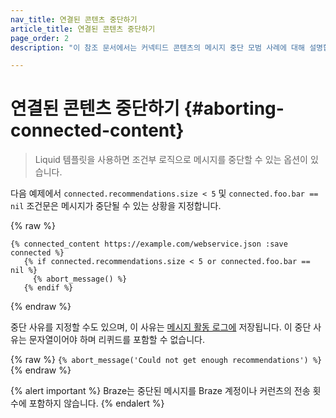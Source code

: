 ```yaml
---
nav_title: 연결된 콘텐츠 중단하기
article_title: 연결된 콘텐츠 중단하기
page_order: 2
description: "이 참조 문서에서는 커넥티드 콘텐츠의 메시지 중단 모범 사례에 대해 설명합니다."

---
```


# 연결된 콘텐츠 중단하기 {#aborting-connected-content}

> Liquid 템플릿을 사용하면 조건부 로직으로 메시지를 중단할 수 있는 옵션이 있습니다. 

다음 예제에서 `connected.recommendations.size < 5` 및 `connected.foo.bar == nil` 조건문은 메시지가 중단될 수 있는 상황을 지정합니다.

{% raw %}
```
{% connected_content https://example.com/webservice.json :save connected %}
   {% if connected.recommendations.size < 5 or connected.foo.bar == nil %}
     {% abort_message() %}
   {% endif %}
```
{% endraw %}

중단 사유를 지정할 수도 있으며, 이 사유는 [메시지 활동 로그에]({{site.baseurl}}/user_guide/administrative/app_settings/message_activity_log_tab/) 저장됩니다. 이 중단 사유는 문자열이어야 하며 리퀴드를 포함할 수 없습니다.

{% raw %}
`{% abort_message('Could not get enough recommendations') %}`
{% endraw %}

{% alert important %}
Braze는 중단된 메시지를 Braze 계정이나 커런츠의 전송 횟수에 포함하지 않습니다.
{% endalert %}
